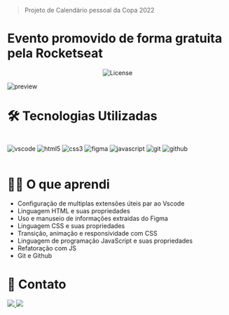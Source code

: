 > Projeto de Calendário pessoal da Copa 2022

# Evento promovido de forma gratuita pela Rocketseat

<p align="center">
  <img alt="License" src="https://img.shields.io/static/v1?label=license&message=MIT&color=49AA26&labelColor=000000">
</p>

![preview](./.github/preview.png)

# 🛠️ Tecnologias Utilizadas

<div style="display: inline_block"><br/>
  <img align="center" alt="vscode" src="https://img.shields.io/badge/Visual_Studio_Code-0078D4?style=for-the-badge&logo=visual%20studio%20code&logoColor=white">
  <img align="center" alt="html5" src="https://img.shields.io/badge/HTML5-E34F26?style=for-the-badge&logo=html5&logoColor=white"/>
  <img align="center" alt="css3" src="https://img.shields.io/badge/CSS3-1572B6?style=for-the-badge&logo=css3&logoColor=white"/>
  <img align="center" alt="figma" src="https://img.shields.io/badge/Figma-F24E1E?style=for-the-badge&logo=figma&logoColor=white">
  <img align="center" alt="javascript" src="https://img.shields.io/badge/JavaScript-F7DF1E?style=for-the-badge&logo=javascript&logoColor=black"/>
  <img align="center" alt="git" src="https://img.shields.io/badge/GIT-E44C30?style=for-the-badge&logo=git&logoColor=white">
  <img align="center" alt="github" src="https://img.shields.io/badge/GitHub-100000?style=for-the-badge&logo=github&logoColor=white">
</div><br/>

# 👨‍🎓 O que aprendi

- Configuração de multiplas extensões úteis par ao Vscode
- Linguagem HTML e suas propriedades
- Uso e manuseio de informações extraidas do Figma
- Linguagem CSS e suas propriedades
- Transição, animação e responsividade com CSS
- Linguagem de programação JavaScript e suas propriedades
- Refatoração com JS
- Git e Github

# 📧 Contato
<a href = "mailto:jesuino.debora@gmail.com" target="_blank">
  <img src="https://img.shields.io/badge/Gmail-D14836?style=for-the-badge&logo=gmail&logoColor=white" >
</a>
<a href="https://www.linkedin.com/in/debora-jesuino//"  target="_blank">
  <img src="https://img.shields.io/badge/linkedin%20-%230077B5.svg?&style=for-the-badge&logo=linkedin&logoColor=white"  />
</a>
